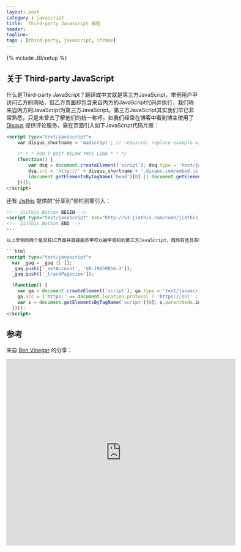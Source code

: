 ```yaml
---
layout: post
category : javascript
title:  Third-party Javascript 编程
header:
tagline:
tags : [third-party, javascript, ifrmae]
---
```

{% include JB/setup %}

## 关于 Third-party JavaScript
什么是Third-party JavaScript？翻译成中文就是第三方JavaScript，举例用户甲访问乙方的网站，但乙方页面却包含来自丙方的JavaScript代码并执行，我们称来自丙方的JavaScript为第三方JavaScript。第三方JavaScript其实我们早已非常熟悉，只是未曾去了解他们的统一称呼。如我们经常在博客中看到博主使用了 [Disqus](http://disqus.com) 提供评论服务，需在页面引入如下JavaScript代码片断：

```html
<script type="text/javascript">
    var disqus_shortname = 'madscript'; // required: replace example with your forum shortname
    
    /* * * DON'T EDIT BELOW THIS LINE * * */
    (function() {
        var dsq = document.createElement('script'); dsq.type = 'text/javascript'; dsq.async = true;
        dsq.src = 'http://' + disqus_shortname + '.disqus.com/embed.js';
        (document.getElementsByTagName('head')[0] || document.getElementsByTagName('body')[0]).appendChild(dsq);
    })();
</script>
```

还有 [Jisthis](http://www.jiathis.com/) 提供的“分享到”侧栏则需引入：

```html
<!-- JiaThis Button BEGIN -->
<script type="text/javascript" src="http://v3.jiathis.com/code/jiathis_r.js?uid=1336206755505427&move=0" charset="utf-8"></script>
<!-- JiaThis Button END -->
···

以上举例的两个是具有UI界面并直接服务甲可以被甲感知的第三方JavaScript，既然有些具有UI的，当然还有一些是无UI的或常规情况下无UI的第三方JavaScript，这其中流量最大的应是 Google 提供的面向乙方提供的网站访问分析服务[Google Analytics](http://www.google.com/analytics/)

```html
<script type="text/javascript">
  var _gaq = _gaq || [];
  _gaq.push(['_setAccount', 'UA-19059856-3']);
  _gaq.push(['_trackPageview']);

  (function() {
    var ga = document.createElement('script'); ga.type = 'text/javascript'; ga.async = true;
    ga.src = ('https:' == document.location.protocol ? 'https://ssl' : 'http://www') + '.google-analytics.com/ga.js';
    var s = document.getElementsByTagName('script')[0]; s.parentNode.insertBefore(ga, s);
  })();
</script>
```

## 参考

来自 [Ben Vinegar](https://twitter.com/bentlegen) 的分享：

<iframe src="http://www.slideshare.net/slideshow/embed_code/8281214" width="597" height="486" frameborder="0" marginwidth="0" marginheight="0" scrolling="no" style="border:1px solid #CCC;border-width:1px 1px 0;margin-bottom:5px" allowfullscreen="allowfullscreen"> </iframe> 
